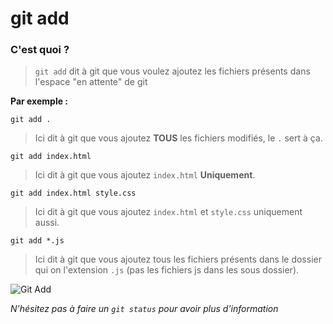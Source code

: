 # git add

### C'est quoi ?

> `git add` dit à git que vous voulez ajoutez les fichiers présents dans l'espace "en attente" de git<br>

**Par exemple :**

`git add .`

> Ici dit à git que vous ajoutez **TOUS** les fichiers modifiés, le `.` sert à ça.

`git add index.html`

> Ici dit à git que vous ajoutez `index.html` **Uniquement**.

`git add index.html style.css`

> Ici dit à git que vous ajoutez `index.html` et `style.css` uniquement aussi.

`git add *.js`

> Ici dit à git que vous ajoutez tous les fichiers présents dans le dossier qui on l'extension `.js` (pas les fichiers js dans les sous dossier).

![Git Add](https://i.imgur.com/bmvKeRY.png)

_N'hésitez pas à faire un `git status` pour avoir plus d'information_
